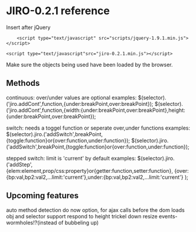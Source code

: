 JIRO-0.2.1 reference
==================
Insert after jQuery

<!-- jQuery -->
		<script type="text/javascript" src="scripts/jquery-1.9.1.min.js"></script>
<!-- jiro -->
	<script type="text/javascript"src="jiro-0.2.1.min.js"></script>

Make sure the objects being used have been loaded by the browser.

Methods
----------
continuous:
over/under values are optional
examples:
	$(selector).('jiro.addCont',function,{under:breakPoint,over:breakPoint});
	$(selector).('jiro.addCont',function,{width:{under:breakPoint,over:breakPoint},height:{under:breakPoint,over:breakPoint});

switch:
needs a toggel function or seperate over,under functions
examples:
	$(selector).jiro.('addSwitch',breakPoint,{toggle:function}or{over:function,under:function});
	$(selector).jiro.('addSwitch',breakPoint,{toggle:function}or{over:function,under:function});

stepped switch:
limit is 'current' by default
examples:
	$(selector).jiro.('addStep',
		{elem:element,prop/css:property}or{getter:function,setter:function},
		{over:{bp:val,bp2:val2,...limit:'current'},under:{bp:val,bp2:val2,...limit:'current'}
	);

Upcoming features
--------------------
auto method detection
do now option, for ajax calls before the dom loads
obj and selector support
respond to height
trickel down resize events-wormholes!?(instead of bubbeling up)
